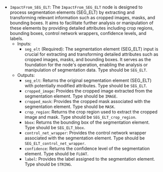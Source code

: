 - `ImpactFrom_SEG_ELT`: The `ImpactFrom_SEG_ELT` node is designed to process segmentation elements (SEG_ELT) by extracting and transforming relevant information such as cropped images, masks, and bounding boxes. It aims to facilitate further analysis or manipulation of these elements by providing detailed attributes including crop regions, bounding boxes, control network wrappers, confidence levels, and labels.
    - Inputs:
        - `seg_elt` (Required): The segmentation element (SEG_ELT) input is crucial for extracting and transforming detailed attributes such as cropped images, masks, and bounding boxes. It serves as the foundation for the node's operation, enabling the analysis or manipulation of segmentation data. Type should be `SEG_ELT`.
    - Outputs:
        - `seg_elt`: Returns the original segmentation element (SEG_ELT) with potentially modified attributes. Type should be `SEG_ELT`.
        - `cropped_image`: Provides the cropped image extracted from the segmentation element. Type should be `IMAGE`.
        - `cropped_mask`: Provides the cropped mask associated with the segmentation element. Type should be `MASK`.
        - `crop_region`: Returns the crop region used to extract the cropped image and mask. Type should be `SEG_ELT_crop_region`.
        - `bbox`: Returns the bounding box of the segmentation element. Type should be `SEG_ELT_bbox`.
        - `control_net_wrapper`: Provides the control network wrapper associated with the segmentation element. Type should be `SEG_ELT_control_net_wrapper`.
        - `confidence`: Returns the confidence level of the segmentation element. Type should be `FLOAT`.
        - `label`: Provides the label assigned to the segmentation element. Type should be `STRING`.
